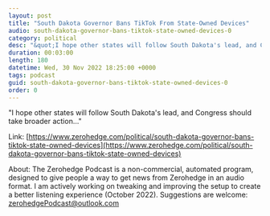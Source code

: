 ```yaml
---
layout: post
title: "South Dakota Governor Bans TikTok From State-Owned Devices"
audio: south-dakota-governor-bans-tiktok-state-owned-devices-0
category: political
desc: "&quot;I hope other states will follow South Dakota's lead, and Congress should take broader action...&quot;"
duration: 00:03:00
length: 180
datetime: Wed, 30 Nov 2022 18:25:00 +0000
tags: podcast
guid: south-dakota-governor-bans-tiktok-state-owned-devices-0
order: 0
---
```

&quot;I hope other states will follow South Dakota's lead, and Congress should take broader action...&quot;

Link: [https://www.zerohedge.com/political/south-dakota-governor-bans-tiktok-state-owned-devices](https://www.zerohedge.com/political/south-dakota-governor-bans-tiktok-state-owned-devices)

About: The Zerohedge Podcast is a non-commercial, automated program, designed to give people a way to get news from Zerohedge in an audio format.  I am actively working on tweaking and improving the setup to create a better listening experience (October 2022).  Suggestions are welcome: [zerohedgePodcast@outlook.com](mailto:zerohedgePodcast@outlook.com)